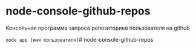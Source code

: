# node-console-github-repos

Консольная программа запроса репозиториев пользователя на github

`node app [имя пользователя]`#   n o d e - c o n s o l e - g i t h u b - r e p o s  
 